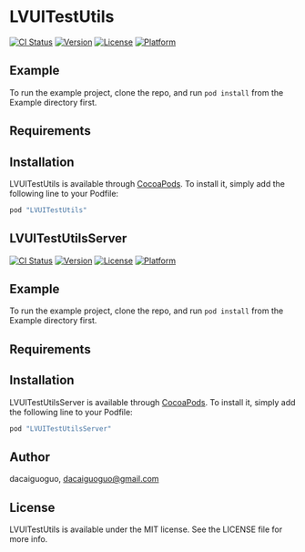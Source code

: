 # LVUITestUtils

[![CI Status](http://img.shields.io/travis/sunyanguo/LVUITestUtils.svg?style=flat)](https://travis-ci.org/sunyanguo/LVUITestUtils)
[![Version](https://img.shields.io/cocoapods/v/LVUITestUtils.svg?style=flat)](http://cocoapods.org/pods/LVUITestUtils)
[![License](https://img.shields.io/cocoapods/l/LVUITestUtils.svg?style=flat)](http://cocoapods.org/pods/LVUITestUtils)
[![Platform](https://img.shields.io/cocoapods/p/LVUITestUtils.svg?style=flat)](http://cocoapods.org/pods/LVUITestUtils)

## Example

To run the example project, clone the repo, and run `pod install` from the Example directory first.

## Requirements

## Installation

LVUITestUtils is available through [CocoaPods](http://cocoapods.org). To install
it, simply add the following line to your Podfile:

```ruby
pod "LVUITestUtils"
```

## LVUITestUtilsServer
[![CI Status](http://img.shields.io/travis/sunyanguo/LVUITestUtilsServer.svg?style=flat)](https://travis-ci.org/sunyanguo/LVUITestUtilsServer)
[![Version](https://img.shields.io/cocoapods/v/LVUITestUtilsServer.svg?style=flat)](http://cocoapods.org/pods/LVUITestUtilsServer)
[![License](https://img.shields.io/cocoapods/l/LVUITestUtilsServer.svg?style=flat)](http://cocoapods.org/pods/LVUITestUtilsServer)
[![Platform](https://img.shields.io/cocoapods/p/LVUITestUtilsServer.svg?style=flat)](http://cocoapods.org/pods/LVUITestUtilsServer)

## Example

To run the example project, clone the repo, and run `pod install` from the Example directory first.

## Requirements

## Installation

LVUITestUtilsServer is available through [CocoaPods](http://cocoapods.org). To install
it, simply add the following line to your Podfile:

```ruby
pod "LVUITestUtilsServer"
```

## Author

dacaiguoguo, dacaiguoguo@gmail.com

## License

LVUITestUtils is available under the MIT license. See the LICENSE file for more info.
